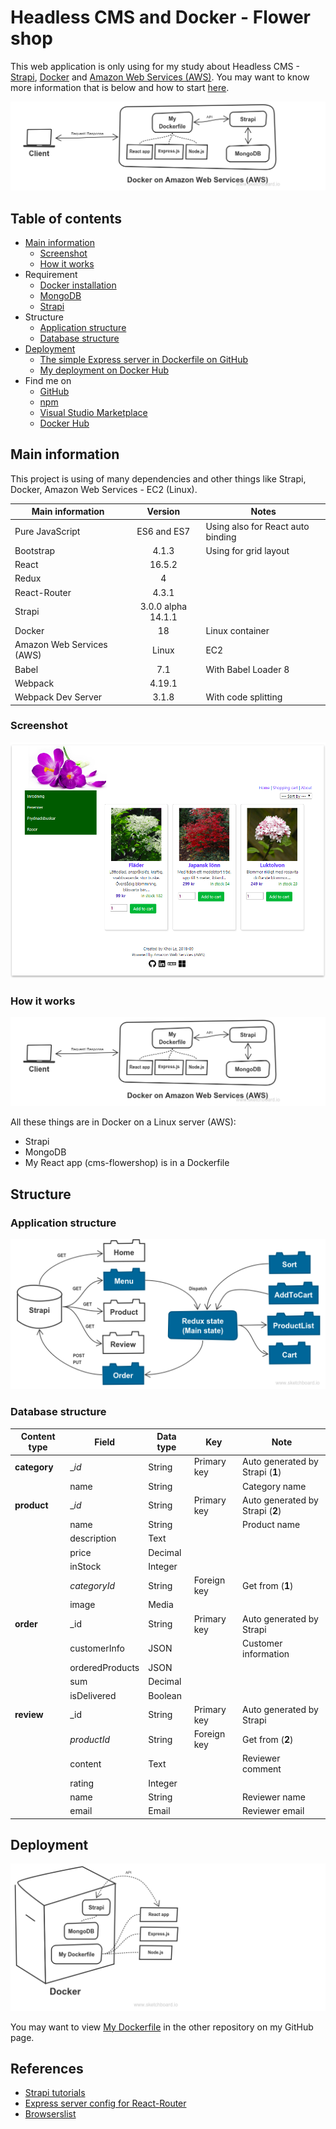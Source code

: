 # Headless CMS and Docker - Flower shop
This web application is only using for my study about Headless CMS - [Strapi](http://strapi.io), [Docker](https://www.docker.com/) and [Amazon Web Services (AWS)](https://aws.amazon.com/). You may want to know more information that is below and how to start [here](./HOWTO.md).

![How it works](./docs/howitworks.png)

## Table of contents
* [Main information](#main-information)
    * [Screenshot](#screenshot)
    * [How it works](#how-it-works)
* Requirement
    * [Docker installation](https://www.docker.com/get-started)
    * [MongoDB](https://hub.docker.com/_/mongo/)
    * [Strapi](https://hub.docker.com/r/strapi/strapi/)
* Structure
    * [Application structure](#application-structure)
    * [Database structure](#database-structure)
* [Deployment](#deployment)
    * [The simple Express server in Dockerfile on GitHub](https://github.com/nguyenkhois/expressjs-docker-simple-server)
    * [My deployment on Docker Hub](https://hub.docker.com/r/khois/expresssrv/)
* Find me on
    * [GitHub](https://github.com/nguyenkhois)
    * [npm](https://www.npmjs.com/~nguyenkhois)
    * [Visual Studio Marketplace](https://marketplace.visualstudio.com/items?itemName=KhoiLe.extra-react-snippets)
    * [Docker Hub](https://hub.docker.com/u/khois/)

## Main information
This project is using of many dependencies and other things like Strapi, Docker, Amazon Web Services - EC2 (Linux).

|Main information|Version|Notes|
|---|:---:|---|
|Pure JavaScript|ES6 and ES7|Using also for React auto binding|
|Bootstrap|4.1.3|Using for grid layout|
|React|16.5.2||
|Redux|4||
|React-Router|4.3.1||
|Strapi|3.0.0 alpha 14.1.1||
|Docker|18|Linux container|
|Amazon Web Services (AWS)|Linux|EC2|
|Babel|7.1|With Babel Loader 8|
|Webpack|4.19.1||
|Webpack Dev Server|3.1.8|With code splitting|

### Screenshot
![Screenshot](./docs/screenshot.png)

### How it works

![How it works](./docs/howitworks.png)

All these things are in Docker on a Linux server (AWS):
* Strapi
* MongoDB
* My React app (cms-flowershop) is in a Dockerfile

## Structure
### Application structure

![Appplication structure](./docs/app.png)

### Database structure

| Content type | Field | Data type | Key | Note |
|---|---|---|---|--|
|**category**|__id_| String|Primary key | Auto generated by Strapi (**1**)|
||name|String| |Category name|
|**product**|__id_|String| Primary key |Auto generated by Strapi (**2**)|
||name|String| |Product name|
||description|Text| ||
||price|Decimal| ||
||inStock|Integer| ||
||_categoryId_|String|Foreign key |Get from (**1**)|
||image|Media|| |
|**order**|_id|String|Primary key |Auto generated by Strapi|
||customerInfo|JSON| |Customer information|
||orderedProducts|JSON| ||
||sum|Decimal| ||
||isDelivered|Boolean| ||
|**review**|_id|String|Primary key |Auto generated by Strapi|
||_productId_|String|Foreign key |Get from (**2**)|
||content|Text| |Reviewer comment|
||rating|Integer| ||
||name|String| |Reviewer name|
||email|Email| |Reviewer email|

## Deployment
![Deployment](./docs/dockerfile.png)

You may want to view [My Dockerfile](https://github.com/nguyenkhois/expressjs-docker-simple-server) in the other repository on my GitHub page.

## References
* [Strapi tutorials](https://strapi.io/documentation/tutorials/)
* [Express server config for React-Router](https://github.com/reactjs/react-router-tutorial/blob/master/lessons/11-productionish-server/README.md)
* [Browserslist](https://github.com/browserslist/browserslist)
